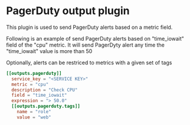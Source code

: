 # PagerDuty output plugin

This plugin is used to send PagerDuty alerts based on a metric field.

Following is an example of send PagerDuty alerts based on "time_iowait" field
of the "cpu" metric. It will send PagerDyty alert any time the "time_iowait"
value is more than 50

Optionally, alerts can be restriced to metrics with a given set of tags

```toml
[[outputs.pagerduty]]
  service_key = "<SERVICE KEY>"
  metric = "cpu"
  description = "Check CPU"
  field = "time_iowait"
  expression = "> 50.0"
  [[outputs.pagerduty.tags]]
    name = "role"
    value = "web"
```
